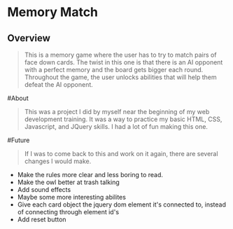 # Memory Match

## Overview

> This is a memory game where the user has to try to match pairs of face down cards. The twist in this one is that there
is an AI opponent with a perfect memory and the board gets bigger each round. Throughout the game, the user unlocks abilities
that will help them defeat the AI opponent.

#About

> This was a project I did by myself near the beginning of my web development training. It was a way to practice my basic
HTML, CSS, Javascript, and JQuery skills. I had a lot of fun making this one.

#Future

> If I was to come back to this and work on it again, there are several changes I would make. 
- Make the rules more clear and less boring to read.
- Make the owl better at trash talking
- Add sound effects
- Maybe some more interesting abilites
- Give each card object the jquery dom element it's connected to, instead of connecting through element id's
- Add reset button
